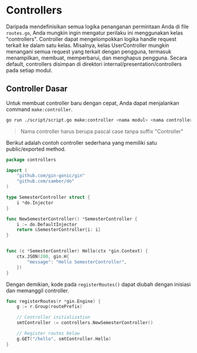 # Controllers

Daripada mendefinisikan semua logika penanganan permintaan Anda di file `routes.go`, Anda mungkin ingin mengatur perilaku ini menggunakan kelas "controllers". Controller dapat mengelompokkan logika handle request terkait ke dalam satu kelas. Misalnya, kelas UserController mungkin menangani semua request yang terkait dengan pengguna, termasuk menampilkan, membuat, memperbarui, dan menghapus pengguna. Secara default, controllers disimpan di direktori internal/presentation/controllers pada setiap modul.

## Controller Dasar

Untuk membuat controller baru dengan cepat, Anda dapat menjalankan command `make:controller`.

```bash
go run ./script/script.go make:controller <nama modul> <nama controller>
```

> Nama controller harus berupa pascal case tanpa suffix "Controller"

Berikut adalah contoh controller sederhana yang memiliki satu public/exported method.

```go
package controllers

import (
	"github.com/gin-gonic/gin"
	"github.com/samber/do"
)

type SemesterController struct {
	i *do.Injector
}

func NewSemesterController() *SemesterController {
	i := do.DefaultInjector
	return &SemesterController{i: i}
}


func (c *SemesterController) Hello(ctx *gin.Context) {
	ctx.JSON(200, gin.H{
		"message": "Hello SemesterController",
	})
}
```

Dengan demikian, kode pada `registerRoutes()` dapat diubah dengan inisiasi dan memanggil controller.

```go
func registerRoutes(r *gin.Engine) {
	g := r.Group(routePrefix)

	// Controller initialization
	smtController := controllers.NewSemesterController()

	// Register routes below
	g.GET("/hello", smtController.Hello)
}
```
